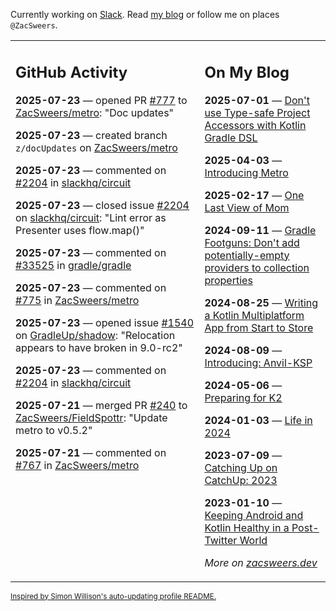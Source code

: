 Currently working on [Slack](https://slack.com/). Read [my blog](https://zacsweers.dev/) or follow me on places `@ZacSweers`.

<table><tr><td valign="top" width="60%">

## GitHub Activity
<!-- githubActivity starts -->
**2025-07-23** — opened PR [#777](https://github.com/ZacSweers/metro/pull/777) to [ZacSweers/metro](https://github.com/ZacSweers/metro): "Doc updates"

**2025-07-23** — created branch `z/docUpdates` on [ZacSweers/metro](https://github.com/ZacSweers/metro)

**2025-07-23** — commented on [#2204](https://github.com/slackhq/circuit/issues/2204#issuecomment-3109554302) in [slackhq/circuit](https://github.com/slackhq/circuit)

**2025-07-23** — closed issue [#2204](https://github.com/slackhq/circuit/issues/2204) on [slackhq/circuit](https://github.com/slackhq/circuit): "Lint error as Presenter uses flow.map()"

**2025-07-23** — commented on [#33525](https://github.com/gradle/gradle/issues/33525#issuecomment-3109528623) in [gradle/gradle](https://github.com/gradle/gradle)

**2025-07-23** — commented on [#775](https://github.com/ZacSweers/metro/pull/775#issuecomment-3109428933) in [ZacSweers/metro](https://github.com/ZacSweers/metro)

**2025-07-23** — opened issue [#1540](https://github.com/GradleUp/shadow/issues/1540) on [GradleUp/shadow](https://github.com/GradleUp/shadow): "Relocation appears to have broken in 9.0-rc2"

**2025-07-23** — commented on [#2204](https://github.com/slackhq/circuit/issues/2204#issuecomment-3108902251) in [slackhq/circuit](https://github.com/slackhq/circuit)

**2025-07-21** — merged PR [#240](https://github.com/ZacSweers/FieldSpottr/pull/240) to [ZacSweers/FieldSpottr](https://github.com/ZacSweers/FieldSpottr): "Update metro to v0.5.2"

**2025-07-21** — commented on [#767](https://github.com/ZacSweers/metro/issues/767#issuecomment-3098263287) in [ZacSweers/metro](https://github.com/ZacSweers/metro)
<!-- githubActivity ends -->
</td><td valign="top" width="40%">

## On My Blog
<!-- blog starts -->
**2025-07-01** — [Don't use Type-safe Project Accessors with Kotlin Gradle DSL](https://www.zacsweers.dev/dont-use-type-safe-project-accessors-with-kotlin-gradle-dsl/)

**2025-04-03** — [Introducing Metro](https://www.zacsweers.dev/introducing-metro/)

**2025-02-17** — [One Last View of Mom](https://www.zacsweers.dev/one-last-view-of-mom/)

**2024-09-11** — [Gradle Footguns: Don't add potentially-empty providers to collection properties](https://www.zacsweers.dev/gradle-footgun-adding-empty-providers-to-collection-properties/)

**2024-08-25** — [Writing a Kotlin Multiplatform App from Start to Store](https://www.zacsweers.dev/writing-a-kotlin-multiplatform-app-from-start-to-store/)

**2024-08-09** — [Introducing: Anvil-KSP](https://www.zacsweers.dev/introducing-anvil-ksp/)

**2024-05-06** — [Preparing for K2](https://www.zacsweers.dev/preparing-for-k2/)

**2024-01-03** — [Life in 2024](https://www.zacsweers.dev/life-in-2024/)

**2023-07-09** — [Catching Up on CatchUp: 2023](https://www.zacsweers.dev/catching-up-on-catchup-2023/)

**2023-01-10** — [Keeping Android and Kotlin Healthy in a Post-Twitter World](https://www.zacsweers.dev/keeping-android-healthy/)
<!-- blog ends -->
_More on [zacsweers.dev](https://zacsweers.dev/)_
</td></tr></table>

<sub><a href="https://simonwillison.net/2020/Jul/10/self-updating-profile-readme/">Inspired by Simon Willison's auto-updating profile README.</a></sub>